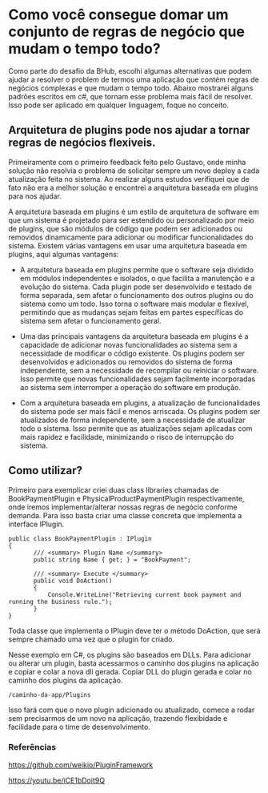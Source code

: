 # Como você consegue domar um conjunto de regras de negócio que mudam o tempo todo?

Como parte do desafio da BHub, escolhi algumas alternativas que podem ajudar a resolver o problem de termos uma aplicação que contém regras de negócios
complexas e que mudam o tempo todo. 
Abaixo mostrarei alguns padrões escritos em c#, que tornam esse problema mais fácil de resolver. Isso pode ser aplicado em qualquer linguagem, foque no conceito.


## Arquitetura de plugins pode nos ajudar a tornar regras de negócios flexiveis.


Primeiramente com o primeiro feedback feito pelo Gustavo, onde minha solução não resolvia o problema de solicitar sempre um novo deploy a cada atualização feita no sistema. Ao realizar alguns estudos verifiquei que de fato não era a melhor solução e encontrei a arquitetura baseada em plugins para nos ajudar.

A arquitetura baseada em plugins é um estilo de arquitetura de software em que um sistema é projetado para ser estendido ou personalizado por meio de plugins, que são módulos de código que podem ser adicionados ou removidos dinamicamente para adicionar ou modificar funcionalidades do sistema. Existem várias vantagens em usar uma arquitetura baseada em plugins, aqui algumas vantagens:

- A arquitetura baseada em plugins permite que o software seja dividido em módulos independentes e isolados, o que facilita a manutenção e a evolução do sistema. Cada plugin pode ser desenvolvido e testado de forma separada, sem afetar o funcionamento dos outros plugins ou do sistema como um todo. Isso torna o software mais modular e flexível, permitindo que as mudanças sejam feitas em partes específicas do sistema sem afetar o funcionamento geral.

- Uma das principais vantagens da arquitetura baseada em plugins é a capacidade de adicionar novas funcionalidades ao sistema sem a necessidade de modificar o código existente. Os plugins podem ser desenvolvidos e adicionados ou removidos do sistema de forma independente, sem a necessidade de recompilar ou reiniciar o software. Isso permite que novas funcionalidades sejam facilmente incorporadas ao sistema sem interromper a operação do software em produção.

 - Com a arquitetura baseada em plugins, a atualização de funcionalidades do sistema pode ser mais fácil e menos arriscada. Os plugins podem ser atualizados de forma independente, sem a necessidade de atualizar todo o sistema. Isso permite que as atualizações sejam aplicadas com mais rapidez e facilidade, minimizando o risco de interrupção do sistema.
 
 ## Como utilizar?
 
 
 Primeiro para exemplicar criei duas class libraries chamadas de BookPaymentPlugin e PhysicalProductPaymentPlugin respectivamente, onde iremos implementar/alterar nossas regras de negócio conforme demanda. Para isso basta criar uma classe concreta que implementa a interface IPlugin.
 
 ```
public class BookPaymentPlugin : IPlugin
{
        /// <summary> Plugin Name </summary>
        public string Name { get; } = "BookPayment";
        
        /// <summary> Execute </summary>
        public void DoAction()
        {
            Console.WriteLine("Retrieving current book payment and running the business rule.");
        }
}
```

Toda classe que implementa o IPlugin deve ter o método DoAction, que será sempre chamado uma vez que o plugin for criado.
 
Nesse exemplo em C#, os plugins são baseados em DLLs. Para adicionar ou alterar um plugin, basta acessarmos o caminho dos plugins na aplicação e copiar e colar a nova dll gerada.
 Copiar DLL do plugin gerada e colar no caminho dos plugins da aplicação.
 ```
/caminho-da-app/Plugins
```

Isso fará com que o novo plugin adicionado ou atualizado, comece a rodar sem precisarmos de um novo na aplicação, trazendo flexibidade e facilidade para o time de desenvolvimento.


### Referências

https://github.com/weikio/PluginFramework

https://youtu.be/iCE1bDoit9Q

